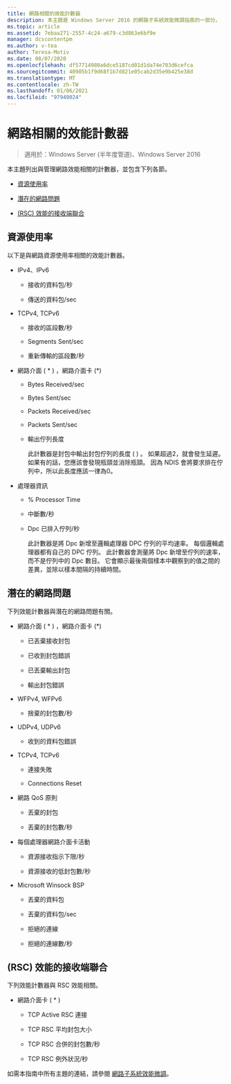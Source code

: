 ```yaml
---
title: 網路相關的效能計數器
description: 本主題是 Windows Server 2016 的網路子系統效能微調指南的一部分。
ms.topic: article
ms.assetid: 7ebaa271-2557-4c24-a679-c3d863e6bf9e
manager: dcscontentpm
ms.author: v-tea
author: Teresa-Motiv
ms.date: 08/07/2020
ms.openlocfilehash: df57714980a6dce5187cd01d1da74e703d6cefca
ms.sourcegitcommit: 40905b1f9d68f1b7d821e05cab2d35e9b425e38d
ms.translationtype: MT
ms.contentlocale: zh-TW
ms.lasthandoff: 01/06/2021
ms.locfileid: "97949024"
---
```

# <a name="network-related-performance-counters"></a>網路相關的效能計數器

>適用於：Windows Server (半年度管道)、Windows Server 2016

本主題列出與管理網路效能相關的計數器，並包含下列各節。

-   [資源使用率](#bkmk_ru)

-   [潛在的網路問題](#bkmk_np)

-   [ (RSC) 效能的接收端聯合](#bkmk_rsc)

##  <a name="resource-utilization"></a><a name="bkmk_ru"></a> 資源使用率

以下是與網路資源使用率相關的效能計數器。

- IPv4、IPv6

  -   接收的資料包/秒

  -   傳送的資料包/sec

- TCPv4, TCPv6

  -   接收的區段數/秒

  -   Segments Sent/sec

  -   重新傳輸的區段數/秒

- 網路介面 ( * ) ，網路介面卡 (\*) 

  - Bytes Received/sec

  - Bytes Sent/sec

  - Packets Received/sec

  - Packets Sent/sec

  - 輸出佇列長度

    此計數器是封包中輸出封包佇列的長度 \( \) 。 如果超過2，就會發生延遲。 如果有的話，您應該會發現瓶頸並消除瓶頸。 因為 NDIS 會將要求排在佇列中，所以此長度應該一律為0。

- 處理器資訊

  - % Processor Time

  - 中斷數/秒

  - Dpc 已排入佇列/秒

    此計數器是將 Dpc 新增至邏輯處理器 DPC 佇列的平均速率。 每個邏輯處理器都有自己的 DPC 佇列。 此計數器會測量將 Dpc 新增至佇列的速率，而不是佇列中的 Dpc 數目。 它會顯示最後兩個樣本中觀察到的值之間的差異，並除以樣本間隔的持續時間。

##  <a name="potential-network-problems"></a><a name="bkmk_np"></a> 潛在的網路問題

下列效能計數器與潛在的網路問題有關。

-   網路介面 ( * ) ，網路介面卡 (\*) 

    -   已丟棄接收封包

    -   已收到封包錯誤

    -   已丟棄輸出封包

    -   輸出封包錯誤

-   WFPv4, WFPv6

    -   捨棄的封包數/秒

-   UDPv4, UDPv6

    -   收到的資料包錯誤

-   TCPv4, TCPv6

    -   連接失敗

    -   Connections Reset

-   網路 QoS 原則

    -   丟棄的封包

    -   丟棄的封包數/秒

-   每個處理器網路介面卡活動

    -   資源接收指示下限/秒

    -   資源接收的低封包數/秒

-   Microsoft Winsock BSP

    -   丟棄的資料包

    -   丟棄的資料包/sec

    -   拒絕的連線

    -   拒絕的連線數/秒

##  <a name="receive-side-coalescing-rsc-performance"></a><a name="bkmk_rsc"></a> (RSC) 效能的接收端聯合

下列效能計數器與 RSC 效能相關。

-   網路介面卡 ( * ) 

    -   TCP Active RSC 連接

    -   TCP RSC 平均封包大小

    -   TCP RSC 合併的封包數/秒

    -   TCP RSC 例外狀況/秒

如需本指南中所有主題的連結，請參閱 [網路子系統效能微調](net-sub-performance-top.md)。
